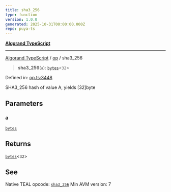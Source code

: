 ```yaml
---
title: sha3_256
type: function
version: 1.0.0
generated: 2025-10-31T00:00:00.000Z
repo: puya-ts
---
```


[**Algorand TypeScript**](/reference/algorand-typescript/api/readme/)

---

[Algorand TypeScript](docs/_md/modules) / [op](docs/_md/op/README) / sha3_256

> **sha3_256**(`a`): [`bytes`](/reference/algorand-typescript/api/index/type-aliases/bytes/)\<`32`\>

Defined in: [op.ts:3448](https://github.com/algorandfoundation/puya-ts/blob/main/packages/algo-ts/src/op.ts#L3448)

SHA3_256 hash of value A, yields [32]byte

## Parameters

### a

[`bytes`](/reference/algorand-typescript/api/index/type-aliases/bytes/)

## Returns

[`bytes`](/reference/algorand-typescript/api/index/type-aliases/bytes/)\<`32`\>

## See

Native TEAL opcode: [`sha3_256`](https://dev.algorand.co/reference/algorand-teal/opcodes#sha3_256)
Min AVM version: 7
